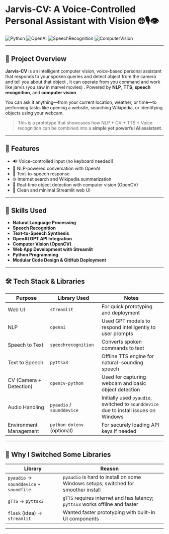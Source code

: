 # Jarvis-CV: A Voice-Controlled Personal Assistant with Vision 🌐🎙️👁️

![Python](https://img.shields.io/badge/Python-3.10+-blue?logo=python)
![OpenAI](https://img.shields.io/badge/OpenAI-GPT-blue)
![SpeechRecognition](https://img.shields.io/badge/Voice-Controlled-success)
![ComputerVision](https://img.shields.io/badge/Computer-Vision-purple)

---

## 🚀 Project Overview

**Jarvis-CV** is an intelligent computer vision, voice-based personal assistant that responds to your spoken queries and detect object from the camera and tell you about that object , it can operate from you command and work like jarvis (you saw in marvel movies) . Powered by **NLP**, **TTS**, **speech recognition**, and **computer vision**

You can ask it anything—from your current location, weather, or time—to performing tasks like opening a website, searching Wikipedia, or identifying objects using your webcam.

> This is a prototype that showcases how NLP + CV + TTS + Voice recognition can be combined into a **simple yet powerful AI assistant**.

---

## 🎯 Features

- 🔊 Voice-controlled input (no keyboard needed!)
- 🤖 NLP-powered conversation with OpenAI
- 🎤 Text-to-speech response
- 🌐 Internet search and Wikipedia summarization
- 📸 Real-time object detection with computer vision (OpenCV)
- 📁 Clean and minimal Streamlit web UI

---

## 🧠 Skills Used

- **Natural Language Processing**
- **Speech Recognition**
- **Text-to-Speech Synthesis**
- **OpenAI GPT API Integration**
- **Computer Vision (OpenCV)**
- **Web App Development with Streamlit**
- **Python Programming**
- **Modular Code Design & GitHub Deployment**

---

## 🛠️ Tech Stack & Libraries

| Purpose                   | Library Used               | Notes                                                                 |
|--------------------------|----------------------------|-----------------------------------------------------------------------|
| Web UI                   | `streamlit`                | For quick prototyping and deployment                                 |
| NLP                      | `openai`                   | Used GPT models to respond intelligently to user prompts             |
| Speech to Text           | `speechrecognition`        | Converts spoken commands to text                                     |
| Text to Speech           | `pyttsx3`                  | Offline TTS engine for natural-sounding speech                       |
| CV (Camera + Detection)  | `opencv-python`            | Used for capturing webcam and basic object detection                 |
| Audio Handling           | `pyaudio` / `sounddevice`  | Initially used `pyaudio`, switched to `sounddevice` due to install issues on Windows |
| Environment Management   | `python-dotenv` (optional) | For securely loading API keys if needed                              |

---

## 🔄 Why I Switched Some Libraries

| Library             | Reason      |                                                                |
|---------------------|--------------------------|------------------------------------------------------------------------|
| `pyaudio` → `sounddevice` + `soundfile` | `pyaudio` is hard to install on some Windows setups; switched for smoother install |
| `gTTS` → `pyttsx3`  | `gTTS` requires internet and has latency; `pyttsx3` works offline and faster |
| `flask` (idea) → `streamlit` | Wanted faster prototyping with built-in UI components |

---



